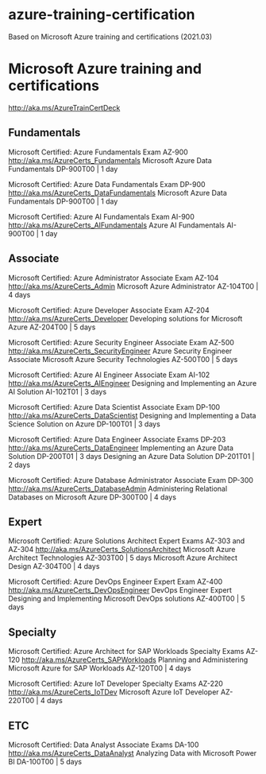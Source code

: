 # azure-training-certification
Based on Microsoft Azure training and certifications
(2021.03)

# Microsoft Azure training and certifications 
http://aka.ms/AzureTrainCertDeck

## Fundamentals
Microsoft Certified: Azure Fundamentals Exam AZ-900
http://aka.ms/AzureCerts_Fundamentals
Microsoft Azure Data Fundamentals
DP-900T00 | 1 day

Microsoft Certified: Azure Data Fundamentals Exam DP-900
http://aka.ms/AzureCerts_DataFundamentals
Microsoft Azure Data Fundamentals
DP-900T00 | 1 day

Microsoft Certified: Azure AI Fundamentals Exam AI-900
http://aka.ms/AzureCerts_AIFundamentals
Azure AI Fundamentals
AI-900T00 | 1 day

## Associate
Microsoft Certified: Azure Administrator Associate Exam AZ-104
http://aka.ms/AzureCerts_Admin
Microsoft Azure Administrator
AZ-104T00 | 4 days

Microsoft Certified: Azure Developer Associate Exam AZ-204
http://aka.ms/AzureCerts_Developer
Developing solutions for Microsoft Azure
AZ-204T00 | 5 days

Microsoft Certified: Azure Security Engineer Associate Exam AZ-500
http://aka.ms/AzureCerts_SecurityEngineer
Azure Security Engineer Associate Microsoft Azure Security Technologies
AZ-500T00 | 5 days

Microsoft Certified: Azure AI Engineer Associate Exam AI-102
http://aka.ms/AzureCerts_AIEngineer
Designing and Implementing an Azure AI Solution
AI-102T01 | 3 days

Microsoft Certified: Azure Data Scientist Associate Exam DP-100
http://aka.ms/AzureCerts_DataScientist
Designing and Implementing a Data Science Solution on Azure
DP-100T01 | 3 days

Microsoft Certified: Azure Data Engineer Associate Exams DP-203
http://aka.ms/AzureCerts_DataEngineer
Implementing an Azure Data Solution
DP-200T01 | 3 days
Designing an Azure Data Solution
DP-201T01 | 2 days

Microsoft Certified: Azure Database Administrator Associate Exam DP-300
http://aka.ms/AzureCerts_DatabaseAdmin
Administering Relational Databases on Microsoft Azure
DP-300T00 | 4 days

## Expert
Microsoft Certified: Azure Solutions Architect Expert Exams AZ-303 and AZ-304
http://aka.ms/AzureCerts_SolutionsArchitect
Microsoft Azure Architect Technologies
AZ-303T00 | 5 days 
Microsoft Azure Architect Design
AZ-304T00 | 4 days 

Microsoft Certified: Azure DevOps Engineer Expert Exam AZ-400
http://aka.ms/AzureCerts_DevOpsEngineer
DevOps Engineer Expert
Designing and Implementing Microsoft DevOps solutions
AZ-400T00 | 5 days

## Specialty
Microsoft Certified: Azure Architect for SAP Workloads Specialty Exams AZ-120
http://aka.ms/AzureCerts_SAPWorkloads
Planning and Administering Microsoft Azure for SAP Workloads
AZ-120T00 | 4 days

Microsoft Certified: Azure IoT Developer Specialty Exams AZ-220
http://aka.ms/AzureCerts_IoTDev
Microsoft Azure IoT Developer
AZ-220T00 | 4 days

## ETC
Microsoft Certified: Data Analyst Associate Exams DA-100
http://aka.ms/AzureCerts_DataAnalyst
Analyzing Data with Microsoft Power BI
DA-100T00 | 5 days
